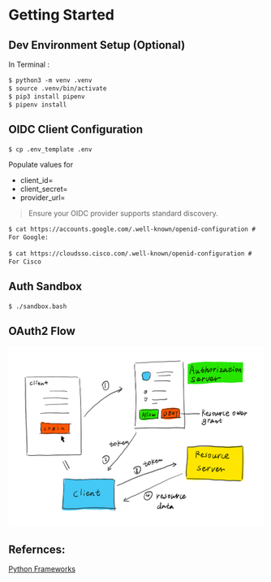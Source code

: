 # Getting Started

## Dev Environment Setup (Optional)

In Terminal :

```
$ python3 -m venv .venv
$ source .venv/bin/activate
$ pip3 install pipenv
$ pipenv install
```

## OIDC Client Configuration

```
$ cp .env_template .env
```

Populate values for

* client_id=
* client_secret=
* provider_url=

> Ensure your OIDC provider supports standard discovery.


```
$ cat https://accounts.google.com/.well-known/openid-configuration # For Google:

$ cat https://cloudsso.cisco.com/.well-known/openid-configuration # For Cisco
```

## Auth Sandbox 

```
$ ./sandbox.bash 
```

## OAuth2 Flow

![alt text](/docs/oauth2-flow.png "OAuth2 Flow")

## Refernces:

[Python Frameworks](https://deepsource.io/blog/new-python-web-frameworks/)